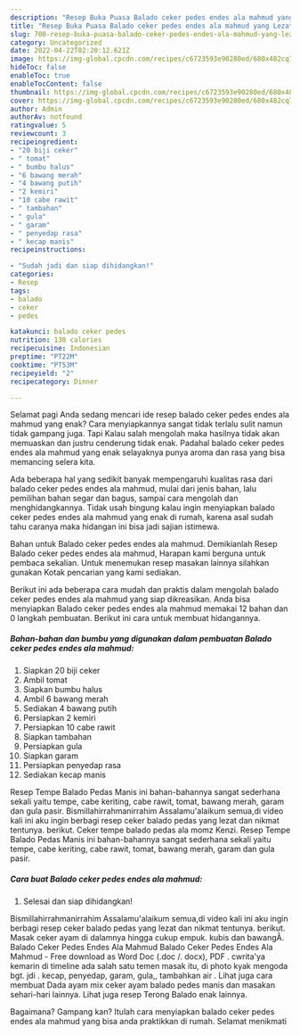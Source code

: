 ```yaml
---
description: "Resep Buka Puasa Balado ceker pedes endes ala mahmud yang Lezat Sekali"
title: "Resep Buka Puasa Balado ceker pedes endes ala mahmud yang Lezat Sekali"
slug: 700-resep-buka-puasa-balado-ceker-pedes-endes-ala-mahmud-yang-lezat-sekali
category: Uncategorized
date: 2022-04-22T02:20:12.621Z
image: https://img-global.cpcdn.com/recipes/c6723593e90280ed/680x482cq70/balado-ceker-pedes-endes-ala-mahmud-foto-resep-utama.jpg
hideToc: false
enableToc: true
enableTocContent: false
thumbnail: https://img-global.cpcdn.com/recipes/c6723593e90280ed/680x482cq70/balado-ceker-pedes-endes-ala-mahmud-foto-resep-utama.jpg
cover: https://img-global.cpcdn.com/recipes/c6723593e90280ed/680x482cq70/balado-ceker-pedes-endes-ala-mahmud-foto-resep-utama.jpg
author: Admin
authorAv: notfound
ratingvalue: 5
reviewcount: 3
recipeingredient:
- "20 biji ceker"
- " tomat"
- " bumbu halus"
- "6 bawang merah"
- "4 bawang putih"
- "2 kemiri"
- "10 cabe rawit"
- " tambahan"
- " gula"
- " garam"
- " penyedap rasa"
- " kecap manis"
recipeinstructions:

- "Sudah jadi dan siap dihidangkan!"
categories:
- Resep
tags:
- balado
- ceker
- pedes

katakunci: balado ceker pedes 
nutrition: 138 calories
recipecuisine: Indonesian
preptime: "PT22M"
cooktime: "PT53M"
recipeyield: "2"
recipecategory: Dinner

---
```



Selamat pagi Anda sedang mencari ide resep balado ceker pedes endes ala mahmud yang enak? Cara menyiapkannya sangat tidak terlalu sulit namun tidak gampang juga. Tapi Kalau salah mengolah maka hasilnya tidak akan memuaskan dan justru cenderung tidak enak. Padahal balado ceker pedes endes ala mahmud yang enak selayaknya punya aroma dan rasa yang bisa memancing selera kita.


Ada beberapa hal yang sedikit banyak mempengaruhi kualitas rasa dari balado ceker pedes endes ala mahmud, mulai dari jenis bahan, lalu pemilihan bahan segar dan bagus, sampai cara mengolah dan menghidangkannya. Tidak usah bingung kalau ingin menyiapkan balado ceker pedes endes ala mahmud yang enak di rumah, karena asal sudah tahu caranya maka hidangan ini bisa jadi sajian istimewa.

Bahan untuk Balado ceker pedes endes ala mahmud. Demikianlah Resep Balado ceker pedes endes ala mahmud, Harapan kami berguna untuk pembaca sekalian. Untuk menemukan resep masakan lainnya silahkan gunakan Kotak pencarian yang kami sediakan.


Berikut ini ada beberapa cara mudah dan praktis dalam mengolah balado ceker pedes endes ala mahmud yang siap dikreasikan. Anda bisa menyiapkan Balado ceker pedes endes ala mahmud memakai 12 bahan dan 0 langkah pembuatan. Berikut ini cara untuk membuat hidangannya.

<!--inarticleads1-->

##### Bahan-bahan dan bumbu yang digunakan dalam pembuatan Balado ceker pedes endes ala mahmud:

1. Siapkan 20 biji ceker
1. Ambil  tomat
1. Siapkan  bumbu halus
1. Ambil 6 bawang merah
1. Sediakan 4 bawang putih
1. Persiapkan 2 kemiri
1. Persiapkan 10 cabe rawit
1. Siapkan  tambahan
1. Persiapkan  gula
1. Siapkan  garam
1. Persiapkan  penyedap rasa
1. Sediakan  kecap manis


Resep Tempe Balado Pedas Manis ini bahan-bahannya sangat sederhana sekali yaitu tempe, cabe keriting, cabe rawit, tomat, bawang merah, garam dan gula pasir. Bismillahirrahmanirrahim Assalamu&#39;alaikum semua,di video kali ini aku ingin berbagi resep ceker balado pedas yang lezat dan nikmat tentunya. berikut. Ceker tempe balado pedas ala momz Kenzi. Resep Tempe Balado Pedas Manis ini bahan-bahannya sangat sederhana sekali yaitu tempe, cabe keriting, cabe rawit, tomat, bawang merah, garam dan gula pasir. 

<!--inarticleads2-->

##### Cara buat Balado ceker pedes endes ala mahmud:


1. Selesai dan siap dihidangkan!

Bismillahirrahmanirrahim Assalamu&#39;alaikum semua,di video kali ini aku ingin berbagi resep ceker balado pedas yang lezat dan nikmat tentunya. berikut. Masak ceker ayam di dalamnya hingga cukup empuk. kubis dan bawangÂ. Balado Ceker Pedes Endes Ala Mahmud Balado Ceker Pedes Endes Ala Mahmud - Free download as Word Doc (.doc /. docx), PDF . cwrita&#39;ya kemarin di timeline ada salah satu temen masak itu, di photo kyak mengoda bgt. jdi . kecap, penyedap, garam, gula,, tambahkan air . Lihat juga cara membuat Dada ayam mix ceker ayam balado pedes manis dan masakan sehari-hari lainnya. Lihat juga resep Terong Balado enak lainnya. 

Bagaimana? Gampang kan? Itulah cara menyiapkan balado ceker pedes endes ala mahmud yang bisa anda praktikkan di rumah. Selamat menikmati
